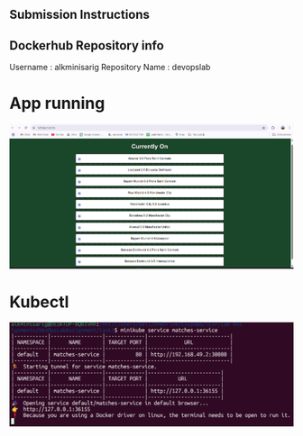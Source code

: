 ## Submission Instructions

## Dockerhub Repository info
 Username : alkminisarig
 Repository Name : devopslab

# App running 
![App](apprunning.png)

# Kubectl
![kubectl](kubectlphoto.png)
